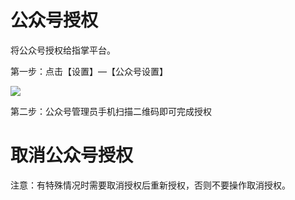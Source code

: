 # 公众号授权

将公众号授权给指掌平台。

第一步：点击【设置】—【公众号设置】

![](file:///C:/Users/amos/AppData/Local/Temp/msohtmlclip1/01/clip_image002.jpg)

第二步：公众号管理员手机扫描二维码即可完成授权



# 取消公众号授权

注意：有特殊情况时需要取消授权后重新授权，否则不要操作取消授权。





